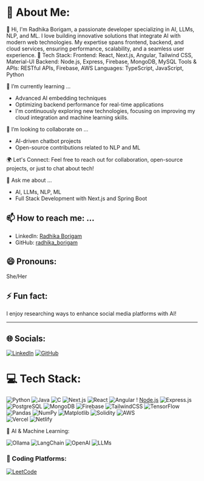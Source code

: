 # 💫 About Me:
👋 Hi, I'm Radhika Borigam, a passionate developer specializing in AI, LLMs, NLP, and ML. I love building innovative solutions that integrate AI with modern web technologies. My expertise spans frontend, backend, and cloud services, ensuring performance, scalability, and a seamless user experience.
🔧 Tech Stack:
Frontend: React, Next.js, Angular, Tailwind CSS, Material-UI
Backend: Node.js, Express, Firebase, MongoDB, MySQL
Tools & APIs: RESTful APIs, Firebase, AWS
Languages: TypeScript, JavaScript, Python

🌱 I’m currently learning ...
- Advanced AI embedding techniques
- Optimizing backend performance for real-time applications
- I'm continuously exploring new technologies, focusing on improving my cloud integration and machine learning skills.

👯 I’m looking to collaborate on ...
- AI-driven chatbot projects
- Open-source contributions related to NLP and ML

🌍 Let's Connect:
Feel free to reach out for collaboration, open-source projects, or just to chat about tech!

 💬 Ask me about ...
- AI, LLMs, NLP, ML
- Full Stack Development with Next.js and Spring Boot

## 📫 How to reach me: ...
- LinkedIn: [Radhika Borigam]((https://www.linkedin.com/in/radhika-borigam-5b4553301))
- GitHub: [radhika_borigam](https://github.com/radhika_borigam)

## 😄 Pronouns:
She/Her

## ⚡ Fun fact:
I enjoy researching ways to enhance social media platforms with AI!

---

## 🌐 Socials:
[![LinkedIn](https://img.shields.io/badge/LinkedIn-%230077B5.svg?logo=linkedin&logoColor=white)](https://www.linkedin.com/in/radhika-borigam/)  [![GitHub](https://img.shields.io/badge/GitHub-%23121011.svg?logo=github&logoColor=white)](https://github.com/radhika_borigam)

# 💻 Tech Stack:
![Python](https://img.shields.io/badge/python-3670A0?style=flat-square&logo=python&logoColor=ffdd54)   ![Java](https://img.shields.io/badge/java-%23ED8B00.svg?style=flat-square&logo=openjdk&logoColor=white)   ![C](https://img.shields.io/badge/c-%2300599C.svg?style=flat-square&logo=c&logoColor=white)  ![Next.js](https://img.shields.io/badge/Next-black?style=flat-square&logo=next.js&logoColor=white)   ![React](https://img.shields.io/badge/react-%2320232a.svg?style=flat-square&logo=react&logoColor=%2361DAFB)   ![Angular](https://img.shields.io/badge/angular-%23DD0031.svg?style=flat-square&logo=angular&logoColor=white) !   [Node.js](https://img.shields.io/badge/node.js-6DA55F?style=flat-square&logo=node.js&logoColor=white)   ![Express.js](https://img.shields.io/badge/express.js-%23404d59.svg?style=flat-square&logo=express&logoColor=%2361DAFB)   ![PostgreSQL](https://img.shields.io/badge/PostgreSQL-%23316192.svg?style=flat-square&logo=postgresql&logoColor=white)   ![MongoDB](https://img.shields.io/badge/MongoDB-%234ea94b.svg?style=flat-square&logo=mongodb&logoColor=white)   ![Firebase](https://img.shields.io/badge/firebase-%23039BE5.svg?style=flat-square&logo=firebase)    ![TailwindCSS](https://img.shields.io/badge/tailwindcss-%2338B2AC.svg?style=flat-square&logo=tailwind-css&logoColor=white) ![TensorFlow](https://img.shields.io/badge/TensorFlow-%23FF6F00.svg?style=flat-square&logo=TensorFlow&logoColor=white)   ![Pandas](https://img.shields.io/badge/pandas-%23150458.svg?style=flat-square&logo=pandas&logoColor=white)    ![NumPy](https://img.shields.io/badge/numpy-%23013243.svg?style=flat-square&logo=numpy&logoColor=white)   ![Matplotlib](https://img.shields.io/badge/Matplotlib-%23ffffff.svg?style=flat-square&logo=Matplotlib&logoColor=black)    ![Solidity](https://img.shields.io/badge/Solidity-%23363636.svg?style=flat-square&logo=solidity&logoColor=white)    ![AWS](https://img.shields.io/badge/AWS-%23FF9900.svg?style=flat-square&logo=amazon-aws&logoColor=white)    
 ![Vercel](https://img.shields.io/badge/vercel-%23000000.svg?style=flat-square&logo=vercel&logoColor=white)    ![Netlify](https://img.shields.io/badge/netlify-%23000000.svg?style=flat-square&logo=netlify&logoColor=#00C7B7)

🧠 AI & Machine Learning:

![Ollama](https://img.shields.io/badge/Ollama-%23000000.svg?style=flat-square&logo=ollama&logoColor=white) ![LangChain](https://img.shields.io/badge/LangChain-%230A0A0A.svg?style=flat-square&logo=langchain&logoColor=white) ![OpenAI](https://img.shields.io/badge/OpenAI-%234ea94b.svg?style=flat-square&logo=openai&logoColor=white) ![LLMs](https://img.shields.io/badge/LLMs-%23FF6F00.svg?style=flat-square&logo=machinelearning&logoColor=white)

### 🚀 Coding Platforms:
[![LeetCode](https://img.shields.io/badge/LeetCode-%23FFA116.svg?style=flat-square&logo=leetcode&logoColor=black)](https://leetcode.com/radhika_borigam/)



<!-- Proudly created with GPRM ( https://gprm.itsvg.in ) -->


